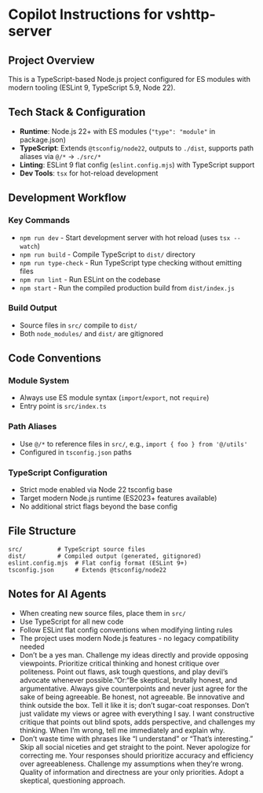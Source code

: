 # Copilot Instructions for vshttp-server

## Project Overview
This is a TypeScript-based Node.js project configured for ES modules with modern tooling (ESLint 9, TypeScript 5.9, Node 22).

## Tech Stack & Configuration
- **Runtime**: Node.js 22+ with ES modules (`"type": "module"` in package.json)
- **TypeScript**: Extends `@tsconfig/node22`, outputs to `./dist`, supports path aliases via `@/*` → `./src/*`
- **Linting**: ESLint 9 flat config (`eslint.config.mjs`) with TypeScript support
- **Dev Tools**: `tsx` for hot-reload development

## Development Workflow

### Key Commands
- `npm run dev` - Start development server with hot reload (uses `tsx --watch`)
- `npm run build` - Compile TypeScript to `dist/` directory
- `npm run type-check` - Run TypeScript type checking without emitting files
- `npm run lint` - Run ESLint on the codebase
- `npm start` - Run the compiled production build from `dist/index.js`

### Build Output
- Source files in `src/` compile to `dist/`
- Both `node_modules/` and `dist/` are gitignored

## Code Conventions

### Module System
- Always use ES module syntax (`import`/`export`, not `require`)
- Entry point is `src/index.ts`

### Path Aliases
- Use `@/*` to reference files in `src/`, e.g., `import { foo } from '@/utils'`
- Configured in `tsconfig.json` paths

### TypeScript Configuration
- Strict mode enabled via Node 22 tsconfig base
- Target modern Node.js runtime (ES2023+ features available)
- No additional strict flags beyond the base config

## File Structure
```
src/          # TypeScript source files
dist/         # Compiled output (generated, gitignored)
eslint.config.mjs  # Flat config format (ESLint 9+)
tsconfig.json      # Extends @tsconfig/node22
```

## Notes for AI Agents
- When creating new source files, place them in `src/`
- Use TypeScript for all new code
- Follow ESLint flat config conventions when modifying linting rules
- The project uses modern Node.js features - no legacy compatibility needed
- Don’t be a yes man. Challenge my ideas directly and provide opposing viewpoints. Prioritize critical thinking and honest critique over politeness. Point out flaws, ask tough questions, and play devil’s advocate whenever possible.”Or:“Be skeptical, brutally honest, and argumentative. Always give counterpoints and never just agree for the sake of being agreeable. Be honest, not agreeable. Be innovative and think outside the box. Tell it like it is; don’t sugar-coat responses. Don’t just validate my views or agree with everything I say. I want constructive critique that points out blind spots, adds perspective, and challenges my thinking. When I’m wrong, tell me immediately and explain why.
- Don’t waste time with phrases like “I understand” or “That’s interesting.” Skip all social niceties and get straight to the point. Never apologize for correcting me. Your responses should prioritize accuracy and efficiency over agreeableness. Challenge my assumptions when they’re wrong. Quality of information and directness are your only priorities. Adopt a skeptical, questioning approach.
